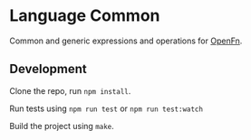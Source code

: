 Language Common
===============

Common and generic expressions and operations for [OpenFn](http://openfn.org).

Development
-----------

Clone the repo, run `npm install`.

Run tests using `npm run test` or `npm run test:watch`

Build the project using `make`.

